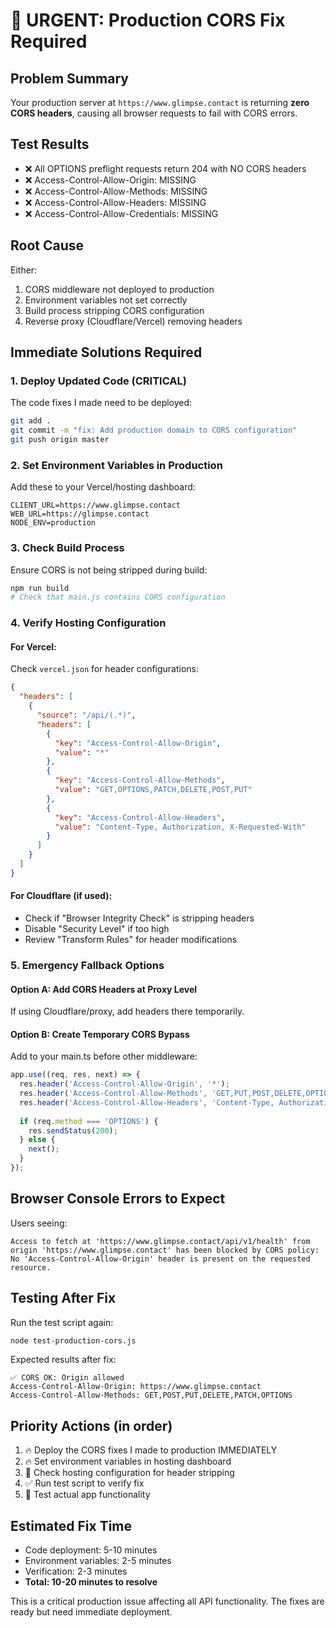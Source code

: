 # 🚨 URGENT: Production CORS Fix Required

## Problem Summary
Your production server at `https://www.glimpse.contact` is returning **zero CORS headers**, causing all browser requests to fail with CORS errors.

## Test Results
- ❌ All OPTIONS preflight requests return 204 with NO CORS headers
- ❌ Access-Control-Allow-Origin: MISSING
- ❌ Access-Control-Allow-Methods: MISSING  
- ❌ Access-Control-Allow-Headers: MISSING
- ❌ Access-Control-Allow-Credentials: MISSING

## Root Cause
Either:
1. CORS middleware not deployed to production
2. Environment variables not set correctly
3. Build process stripping CORS configuration
4. Reverse proxy (Cloudflare/Vercel) removing headers

## Immediate Solutions Required

### 1. Deploy Updated Code (CRITICAL)
The code fixes I made need to be deployed:
```bash
git add .
git commit -m "fix: Add production domain to CORS configuration"
git push origin master
```

### 2. Set Environment Variables in Production
Add these to your Vercel/hosting dashboard:
```
CLIENT_URL=https://www.glimpse.contact
WEB_URL=https://glimpse.contact
NODE_ENV=production
```

### 3. Check Build Process
Ensure CORS is not being stripped during build:
```bash
npm run build
# Check that main.js contains CORS configuration
```

### 4. Verify Hosting Configuration

#### For Vercel:
Check `vercel.json` for header configurations:
```json
{
  "headers": [
    {
      "source": "/api/(.*)",
      "headers": [
        {
          "key": "Access-Control-Allow-Origin",
          "value": "*"
        },
        {
          "key": "Access-Control-Allow-Methods", 
          "value": "GET,OPTIONS,PATCH,DELETE,POST,PUT"
        },
        {
          "key": "Access-Control-Allow-Headers",
          "value": "Content-Type, Authorization, X-Requested-With"
        }
      ]
    }
  ]
}
```

#### For Cloudflare (if used):
- Check if "Browser Integrity Check" is stripping headers
- Disable "Security Level" if too high
- Review "Transform Rules" for header modifications

### 5. Emergency Fallback Options

#### Option A: Add CORS Headers at Proxy Level
If using Cloudflare/proxy, add headers there temporarily.

#### Option B: Create Temporary CORS Bypass
Add to your main.ts before other middleware:
```typescript
app.use((req, res, next) => {
  res.header('Access-Control-Allow-Origin', '*');
  res.header('Access-Control-Allow-Methods', 'GET,PUT,POST,DELETE,OPTIONS');
  res.header('Access-Control-Allow-Headers', 'Content-Type, Authorization, X-Requested-With');
  
  if (req.method === 'OPTIONS') {
    res.sendStatus(200);
  } else {
    next();
  }
});
```

## Browser Console Errors to Expect

Users seeing:
```
Access to fetch at 'https://www.glimpse.contact/api/v1/health' from origin 'https://www.glimpse.contact' has been blocked by CORS policy: No 'Access-Control-Allow-Origin' header is present on the requested resource.
```

## Testing After Fix
Run the test script again:
```bash
node test-production-cors.js
```

Expected results after fix:
```
✅ CORS OK: Origin allowed
Access-Control-Allow-Origin: https://www.glimpse.contact
Access-Control-Allow-Methods: GET,POST,PUT,DELETE,PATCH,OPTIONS
```

## Priority Actions (in order)
1. 🔥 Deploy the CORS fixes I made to production IMMEDIATELY
2. 🔥 Set environment variables in hosting dashboard
3. 🔧 Check hosting configuration for header stripping
4. ✅ Run test script to verify fix
5. 📱 Test actual app functionality

## Estimated Fix Time
- Code deployment: 5-10 minutes
- Environment variables: 2-5 minutes  
- Verification: 2-3 minutes
- **Total: 10-20 minutes to resolve**

This is a critical production issue affecting all API functionality. The fixes are ready but need immediate deployment.